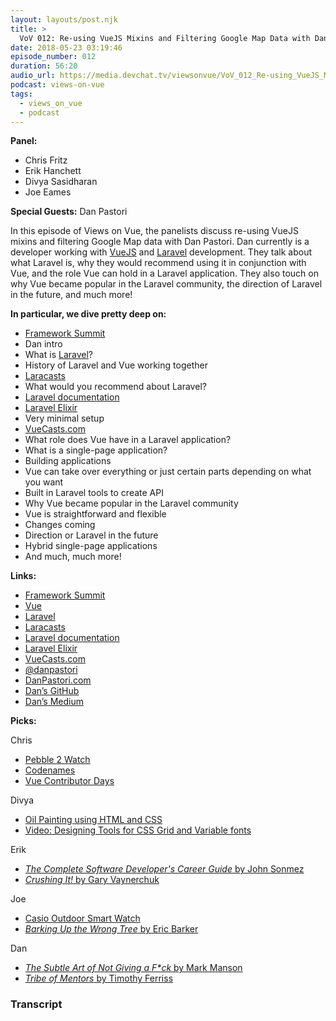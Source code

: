 ```yaml
---
layout: layouts/post.njk
title: >
  VoV 012: Re-using VueJS Mixins and Filtering Google Map Data with Dan Pastori
date: 2018-05-23 03:19:46
episode_number: 012
duration: 56:20
audio_url: https://media.devchat.tv/viewsonvue/VoV_012_Re-using_VueJS_Mixins_and_Filtering_Google_Map_Data_with_Dan_Pastori.mp3
podcast: views-on-vue
tags:
  - views_on_vue
  - podcast
---
```


**Panel:**

- Chris Fritz
- Erik Hanchett
- Divya Sasidharan
- Joe Eames

**Special Guests:** Dan Pastori

In this episode of Views on Vue, the panelists discuss re-using VueJS mixins and filtering Google Map data with Dan Pastori. Dan currently is a developer working with [VueJS](https://vuejs.org/) and [Laravel](https://laravel.com/) development. They talk about what Laravel is, why they would recommend using it in conjunction with Vue, and the role Vue can hold in a Laravel application. They also touch on why Vue became popular in the Laravel community, the direction of Laravel in the future, and much more!

**In particular, we dive pretty deep on:**

- [Framework Summit](https://www.frameworksummit.com/)
- Dan intro
- What is [Laravel](https://laravel.com/)?
- History of Laravel and Vue working together
- [Laracasts](https://laracasts.com/)
- What would you recommend about Laravel?
- [Laravel documentation](https://laravel.com/docs/5.6)
- [Laravel Elixir](https://laravel.com/docs/5.0/elixir)
- Very minimal setup
- [VueCasts.com](https://laracasts.com/series/learn-vue-2-step-by-step)
- What role does Vue have in a Laravel application?
- What is a single-page application?
- Building applications
- Vue can take over everything or just certain parts depending on what you want
- Built in Laravel tools to create API
- Why Vue became popular in the Laravel community
- Vue is straightforward and flexible
- Changes coming
- Direction or Laravel in the future
- Hybrid single-page applications
- And much, much more!

**Links:**

- [Framework Summit](https://www.frameworksummit.com/)
- [Vue](https://vuejs.org/)
- [Laravel](https://laravel.com/)
- [Laracasts](https://laracasts.com/)
- [Laravel documentation](https://laravel.com/docs/5.6)
- [Laravel Elixir](https://laravel.com/docs/5.0/elixir)
- [VueCasts.com](https://laracasts.com/series/learn-vue-2-step-by-step)
- [@danpastori](https://twitter.com/danpastori?lang=en)
- [DanPastori.com](https://danpastori.com/)
- [Dan’s GitHub](https://github.com/danpastori)
- [Dan’s Medium](https://medium.com/@danpastori)

**Picks:**

Chris

- [Pebble 2 Watch](https://www.amazon.com/Pebble-Heart-Rate-Smart-Watch/dp/B01KM4NJQA)
- [Codenames](https://www.amazon.com/Czech-Games-00031CGE-Codenames/dp/B014Q1XX9S)
- [Vue Contributor Days](https://www.contributordays.com/contributor-days/vue)

Divya

- [Oil Painting using HTML and CSS](http://digg.com/2018/purecss-francine)
- [Video: Designing Tools for CSS Grid and Variable fonts](https://www.youtube.com/watch?v=4NjxAIW4cYU)

Erik

- [_The Complete Software Developer's Career Guide_ by John Sonmez](https://www.amazon.com/Complete-Software-Developers-Career-Guide-ebook/dp/B073X6GNJ1)
- [_Crushing It!_ by Gary Vaynerchuk](https://www.harpercollins.com/9780062674692/crushing-it/)

Joe

- [Casio Outdoor Smart Watch](https://wsd.casio.com/)
- [_Barking Up the Wrong Tree_ by Eric Barker](https://www.amazon.com/Barking-Wrong-Tree-Surprising-Everything/dp/0062416049)

Dan

- [_The Subtle Art of Not Giving a F\*ck_ by Mark Manson](https://www.amazon.com/Subtle-Art-Not-Giving-Counterintuitive/dp/0062457713)
- [_Tribe of Mentors_ by Timothy Ferriss](https://tribeofmentors.com/)

### Transcript
